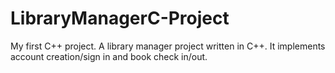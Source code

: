 # LibraryManagerC-Project
My first C++ project. A library manager project written in C++. It implements account creation/sign in and book check in/out. 
